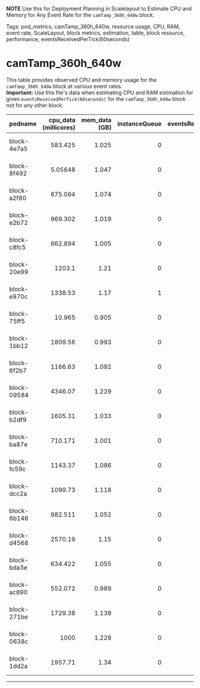 **NOTE** Use this for Deployment Planning in Scalelayout to Estimate CPU and Memory for Any Event Rate for the `camTamp_360h_640w` block.

Tags: pod_metrics, camTamp_360h_640w, resource usage, CPU, RAM, event rate, ScaleLayout, block metrics, estimation, table, block resource, performance, eventsReceivedPerTick(60seconds)

# camTamp_360h_640w

This table provides observed CPU and memory usage for the `camTamp_360h_640w` block at various event rates.  
**Important:**  Use this file's data when estimating CPU and RAM estimation for given `eventsReceivedPerTick(60seconds)` for the `camTamp_360h_640w` block not for any other block.


| podname     |   cpu_data (millicores) |   mem_data (GB) |   instanceQueue |   eventsReceivedPerTick(60seconds) | updateTime          |
|:------------|------------------------:|----------------:|----------------:|-----------------------------------:|:--------------------|
| block-4e7a5 |               583.425   |           1.025 |               0 |                                125 | 2025-06-24 06:35:44 |
| block-8f492 |                 5.05648 |           1.047 |               0 |                                  0 | 2025-06-24 06:35:53 |
| block-a2f80 |               875.094   |           1.074 |               0 |                                 15 | 2025-06-24 06:35:23 |
| block-e2b72 |               969.302   |           1.019 |               0 |                                187 | 2025-06-24 06:35:56 |
| block-c8fc5 |               662.894   |           1.005 |               0 |                                125 | 2025-06-24 06:36:14 |
| block-20e99 |              1203.1     |           1.21  |               0 |                                258 | 2025-06-24 06:36:07 |
| block-e970c |              1338.53    |           1.17  |               1 |                                250 | 2025-06-24 06:35:55 |
| block-75ff5 |                10.965   |           0.905 |               0 |                                  0 | 2025-06-24 06:36:00 |
| block-1bb12 |              1809.56    |           0.993 |               0 |                                375 | 2025-06-24 06:35:23 |
| block-6f2b7 |              1166.63    |           1.092 |               0 |                                250 | 2025-06-24 06:35:28 |
| block-09584 |              4346.07    |           1.229 |               0 |                                875 | 2025-06-24 06:35:44 |
| block-b2df9 |              1605.31    |           1.033 |               0 |                                312 | 2025-06-24 06:35:30 |
| block-ba87e |               710.171   |           1.001 |               0 |                                122 | 2025-06-24 06:35:24 |
| block-fc59c |              1143.37    |           1.086 |               0 |                                250 | 2025-06-24 06:36:03 |
| block-dcc2a |              1099.73    |           1.118 |               0 |                                180 | 2025-06-24 06:35:28 |
| block-6b146 |               982.511   |           1.052 |               0 |                                180 | 2025-06-24 06:36:02 |
| block-d4568 |              2570.19    |           1.15  |               0 |                                500 | 2025-06-24 06:36:10 |
| block-bda3e |               634.422   |           1.055 |               0 |                                121 | 2025-06-24 06:35:52 |
| block-ac890 |               552.072   |           0.989 |               0 |                                125 | 2025-06-24 06:35:56 |
| block-271be |              1729.38    |           1.139 |               0 |                                375 | 2025-06-24 06:35:35 |
| block-0638c |              1000       |           1.228 |               0 |                                180 | 2025-06-24 06:36:03 |
| block-1dd2a |              1957.71    |           1.34  |               0 |                                374 | 2025-06-24 06:35:47 |

---

